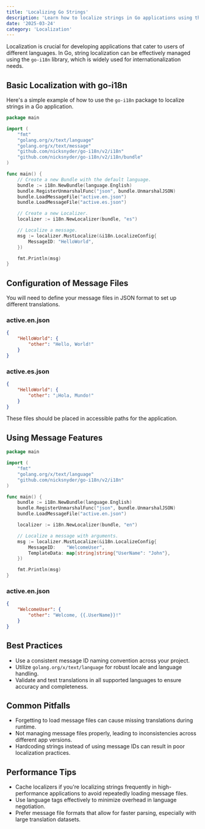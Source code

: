 ```yaml
---
title: 'Localizing Go Strings'
description: 'Learn how to localize strings in Go applications using the go-i18n library.'
date: '2025-03-24'
category: 'Localization'
---
```


Localization is crucial for developing applications that cater to users of different languages. In Go, string localization can be effectively managed using the `go-i18n` library, which is widely used for internationalization needs.

## Basic Localization with go-i18n

Here's a simple example of how to use the `go-i18n` package to localize strings in a Go application.

```go
package main

import (
	"fmt"
	"golang.org/x/text/language"
	"golang.org/x/text/message"
	"github.com/nicksnyder/go-i18n/v2/i18n"
	"github.com/nicksnyder/go-i18n/v2/i18n/bundle"
)

func main() {
	// Create a new Bundle with the default language.
	bundle := i18n.NewBundle(language.English)
	bundle.RegisterUnmarshalFunc("json", bundle.UnmarshalJSON)
	bundle.LoadMessageFile("active.en.json")
	bundle.LoadMessageFile("active.es.json")

	// Create a new Localizer.
	localizer := i18n.NewLocalizer(bundle, "es")

	// Localize a message.
	msg := localizer.MustLocalize(&i18n.LocalizeConfig{
		MessageID: "HelloWorld",
	})

	fmt.Println(msg)
}
```

## Configuration of Message Files

You will need to define your message files in JSON format to set up different translations.

### active.en.json
```json
{
	"HelloWorld": {
		"other": "Hello, World!"
	}
}
```

### active.es.json
```json
{
	"HelloWorld": {
		"other": "¡Hola, Mundo!"
	}
}
```

These files should be placed in accessible paths for the application.

## Using Message Features

```go
package main

import (
	"fmt"
	"golang.org/x/text/language"
	"github.com/nicksnyder/go-i18n/v2/i18n"
)

func main() {
	bundle := i18n.NewBundle(language.English)
	bundle.RegisterUnmarshalFunc("json", bundle.UnmarshalJSON)
	bundle.LoadMessageFile("active.en.json")

	localizer := i18n.NewLocalizer(bundle, "en")

	// Localize a message with arguments.
	msg := localizer.MustLocalize(&i18n.LocalizeConfig{
		MessageID:    "WelcomeUser",
		TemplateData: map[string]string{"UserName": "John"},
	})

	fmt.Println(msg)
}
```

### active.en.json
```json
{
	"WelcomeUser": {
		"other": "Welcome, {{.UserName}}!"
	}
}
```

## Best Practices

- Use a consistent message ID naming convention across your project.
- Utilize `golang.org/x/text/language` for robust locale and language handling.
- Validate and test translations in all supported languages to ensure accuracy and completeness.

## Common Pitfalls

- Forgetting to load message files can cause missing translations during runtime.
- Not managing message files properly, leading to inconsistencies across different app versions.
- Hardcoding strings instead of using message IDs can result in poor localization practices.

## Performance Tips

- Cache localizers if you're localizing strings frequently in high-performance applications to avoid repeatedly loading message files.
- Use language tags effectively to minimize overhead in language negotiation.
- Prefer message file formats that allow for faster parsing, especially with large translation datasets.